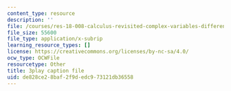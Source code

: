```yaml
---
content_type: resource
description: ''
file: /courses/res-18-008-calculus-revisited-complex-variables-differential-equations-and-linear-algebra-fall-2011/de828ce28baf2f9dedc973121db36558_GQKFkoy4VOw.srt
file_size: 55600
file_type: application/x-subrip
learning_resource_types: []
license: https://creativecommons.org/licenses/by-nc-sa/4.0/
ocw_type: OCWFile
resourcetype: Other
title: 3play caption file
uid: de828ce2-8baf-2f9d-edc9-73121db36558
---
```

